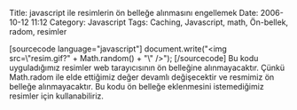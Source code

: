 Title: javascript ile resimlerin ön belleğe alınmasını engellemek
Date: 2006-10-12 11:12
Category: Javascript
Tags: Caching, Javascript, math, Ön-bellek, radom, resimler

[sourcecode language="javascript"] document.write("\<img
src=\\"resim.gif?" + Math.random() + "\\" /\>"); [/sourcecode] Bu kodu
uyguladığımız resimler web tarayıcısının ön belleğine alınmayacaktır.
Çünkü Math.radom ile elde ettiğimiz değer devamlı değişecektir ve
resmimiz ön belleğe alınmayacaktır. Bu kodu ön belleğe eklenmesini
istemediğimiz resimler için kullanabiliriz.
